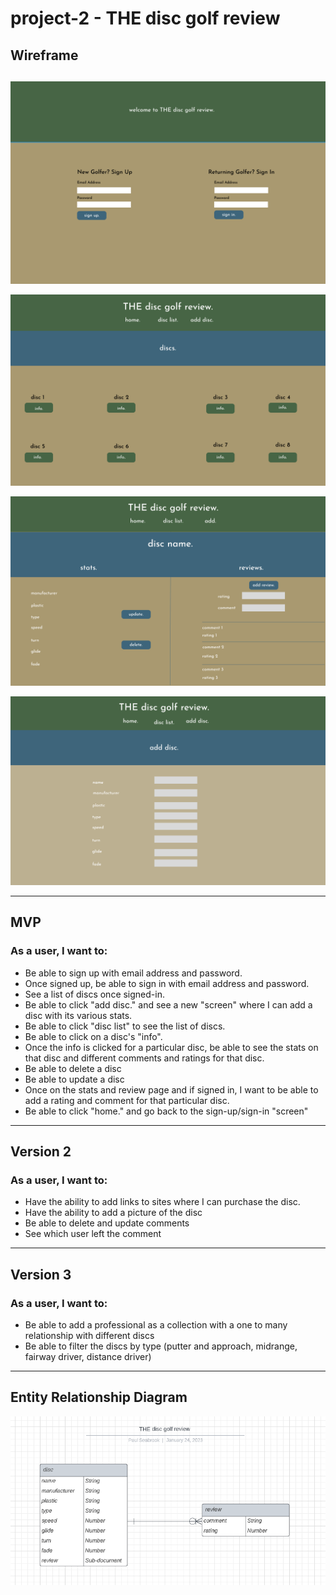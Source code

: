 # project-2 - THE disc golf review

## Wireframe

##

![wireframe1](./assets/sign.png)

![wireframe](./assets/discList.png)

![wireframe](./assets/statsReview.png)

![wireframe](./assets/addDisc.png)

---

## MVP

### As a user, I want to:

- Be able to sign up with email address and password.
- Once signed up, be able to sign in with email address and password.
- See a list of discs once signed-in.
- Be able to click "add disc." and see a new "screen" where I can add a disc with its various stats.
- Be able to click "disc list" to see the list of discs.
- Be able to click on a disc's "info".
- Once the info is clicked for a particular disc, be able to see the stats on that disc and different comments and ratings for that disc.
- Be able to delete a disc
- Be able to update a disc
- Once on the stats and review page and if signed in, I want to be able to add a rating and comment for that particular disc.
- Be able to click "home." and go back to the sign-up/sign-in "screen"

---

## Version 2

### As a user, I want to:

- Have the ability to add links to sites where I can purchase the disc.
- Have the ability to add a picture of the disc
- Be able to delete and update comments
- See which user left the comment

---

## Version 3

### As a user, I want to:

- Be able to add a professional as a collection with a one to many relationship with different discs
- Be able to filter the discs by type (putter and approach, midrange, fairway driver, distance driver)

---

## Entity Relationship Diagram

![ERD](./assets/erd.png)
